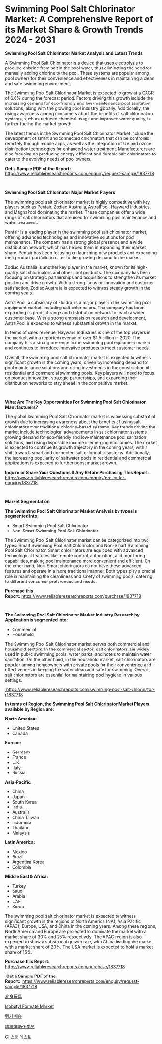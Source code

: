 <p><h1>Swimming Pool Salt Chlorinator Market: A Comprehensive Report of its Market Share & Growth Trends 2024 - 2031</h1></p><p><strong>Swimming Pool Salt Chlorinator Market Analysis and Latest Trends</strong></p>
<p><p>A Swimming Pool Salt Chlorinator is a device that uses electrolysis to produce chlorine from salt in the pool water, thus eliminating the need for manually adding chlorine to the pool. These systems are popular among pool owners for their convenience and effectiveness in maintaining a clean and safe swimming environment.</p><p>The Swimming Pool Salt Chlorinator Market is expected to grow at a CAGR of 6.6% during the forecast period. Factors driving this growth include the increasing demand for eco-friendly and low-maintenance pool sanitation solutions, along with the growing pool industry globally. Additionally, the rising awareness among consumers about the benefits of salt chlorination systems, such as reduced chemical usage and improved water quality, is further fueling the market growth.</p><p>The latest trends in the Swimming Pool Salt Chlorinator Market include the development of smart and connected chlorinators that can be controlled remotely through mobile apps, as well as the integration of UV and ozone disinfection technologies for enhanced water treatment. Manufacturers are also focusing on producing energy-efficient and durable salt chlorinators to cater to the evolving needs of pool owners.</p></p>
<p><strong>Get a Sample PDF of the Report:&nbsp;</strong> <a href="https://www.reliableresearchreports.com/enquiry/request-sample/1837718">https://www.reliableresearchreports.com/enquiry/request-sample/1837718</a></p>
<p>&nbsp;</p>
<p><strong>Swimming Pool Salt Chlorinator Major Market Players</strong></p>
<p><p>The swimming pool salt chlorinator market is highly competitive with key players such as Pentair, Zodiac Australia, AstralPool, Hayward Industries, and MagnaPool dominating the market. These companies offer a wide range of salt chlorinators that are used for swimming pool maintenance and water treatment.</p><p>Pentair is a leading player in the swimming pool salt chlorinator market, offering advanced technologies and innovative solutions for pool maintenance. The company has a strong global presence and a wide distribution network, which has helped them in expanding their market share. Pentair has been focusing on launching new products and expanding their product portfolio to cater to the growing demand in the market.</p><p>Zodiac Australia is another key player in the market, known for its high-quality salt chlorinators and other pool products. The company has been focusing on strategic partnerships and acquisitions to strengthen its market position and drive growth. With a strong focus on innovation and customer satisfaction, Zodiac Australia is expected to witness steady growth in the coming years.</p><p>AstralPool, a subsidiary of Fluidra, is a major player in the swimming pool equipment market, including salt chlorinators. The company has been expanding its product range and distribution network to reach a wider customer base. With a strong emphasis on research and development, AstralPool is expected to witness substantial growth in the market.</p><p>In terms of sales revenue, Hayward Industries is one of the top players in the market, with a reported revenue of over $1.5 billion in 2020. The company has a strong presence in the swimming pool equipment market and continues to introduce innovative products to meet customer needs.</p><p>Overall, the swimming pool salt chlorinator market is expected to witness significant growth in the coming years, driven by increasing demand for pool maintenance solutions and rising investments in the construction of residential and commercial swimming pools. Key players will need to focus on product innovation, strategic partnerships, and expanding their distribution networks to stay ahead in the competitive market.</p></p>
<p>&nbsp;</p>
<p><strong>What Are The Key Opportunities For Swimming Pool Salt Chlorinator Manufacturers?</strong></p>
<p><p>The global Swimming Pool Salt Chlorinator market is witnessing substantial growth due to increasing awareness about the benefits of using salt chlorinators over traditional chlorine-based systems. Key trends driving the market include technological advancements in salt chlorinator systems, growing demand for eco-friendly and low-maintenance pool sanitation solutions, and rising disposable income in emerging economies. The market is expected to continue its growth trajectory in the coming years, with a shift towards smart and connected salt chlorinator systems. Additionally, the increasing popularity of saltwater pools in residential and commercial applications is expected to further boost market growth.</p></p>
<p><strong>Inquire or Share Your Questions If Any Before Purchasing This Report:</strong> <a href="https://www.reliableresearchreports.com/enquiry/pre-order-enquiry/1837718">https://www.reliableresearchreports.com/enquiry/pre-order-enquiry/1837718</a></p>
<p>&nbsp;</p>
<p><strong>Market Segmentation</strong></p>
<p><strong>The Swimming Pool Salt Chlorinator Market Analysis by types is segmented into:</strong></p>
<p><ul><li>Smart Swimming Pool Salt Chlorinator</li><li>Non-Smart Swimming Pool Salt Chlorinator</li></ul></p>
<p><p>The Swimming Pool Salt Chlorinator market can be categorized into two types: Smart Swimming Pool Salt Chlorinator and Non-Smart Swimming Pool Salt Chlorinator. Smart chlorinators are equipped with advanced technological features like remote control, automation, and monitoring capabilities, making pool maintenance more convenient and efficient. On the other hand, Non-Smart chlorinators do not have these advanced features and operate in a more traditional manner. Both types play a crucial role in maintaining the cleanliness and safety of swimming pools, catering to different consumer preferences and needs.</p></p>
<p><strong>Purchase this Report:&nbsp;</strong><a href="https://www.reliableresearchreports.com/purchase/1837718">https://www.reliableresearchreports.com/purchase/1837718</a></p>
<p>&nbsp;</p>
<p><strong>The Swimming Pool Salt Chlorinator Market Industry Research by Application is segmented into:</strong></p>
<p><ul><li>Commercial</li><li>Household</li></ul></p>
<p><p>The Swimming Pool Salt Chlorinator market serves both commercial and household sectors. In the commercial sector, salt chlorinators are widely used in public swimming pools, water parks, and hotels to maintain water sanitation. On the other hand, in the household market, salt chlorinators are popular among homeowners with private pools for their convenience and effectiveness in keeping the water clean and safe for swimming. Overall, salt chlorinators are essential for maintaining pool hygiene in various settings.</p></p>
<p><a href="https://www.reliableresearchreports.com/swimming-pool-salt-chlorinator-r1837718">&nbsp;https://www.reliableresearchreports.com/swimming-pool-salt-chlorinator-r1837718</a></p>
<p><strong>In terms of Region, the Swimming Pool Salt Chlorinator Market Players available by Region are:</strong></p>
<p>
    <p> <strong> North America: </strong>
        <ul>
            <li>United States</li>
            <li>Canada</li>
        </ul>
        </p> 
    <p> <strong> Europe: </strong>
        <ul>
            <li>Germany</li>
            <li>France</li>
            <li>U.K.</li>
            <li>Italy</li>
            <li>Russia</li>
        </ul>
        </p> 
    <p> <strong> Asia-Pacific: </strong>
        <ul>
            <li>China</li>
            <li>Japan</li>
            <li>South Korea</li>
            <li>India</li>
            <li>Australia</li>
            <li>China Taiwan</li>
            <li>Indonesia</li>
            <li>Thailand</li>
            <li>Malaysia</li>
        </ul>
        </p> 
    <p> <strong> Latin America: </strong>
        <ul>
            <li>Mexico</li>
            <li>Brazil</li>
            <li>Argentina Korea</li>
            <li>Colombia</li>
        </ul>
        </p> 
    <p> <strong> Middle East & Africa: </strong>
        <ul>
            <li>Turkey</li>
            <li>Saudi</li>
            <li>Arabia</li>
            <li>UAE</li>
            <li>Korea</li>
        </ul>
    </p>
    </p>
<p><p>The swimming pool salt chlorinator market is expected to witness significant growth in the regions of North America (NA), Asia Pacific (APAC), Europe, USA, and China in the coming years. Among these regions, North America and Europe are projected to dominate the market with a market share of 30% and 25% respectively. The APAC region is also expected to show a substantial growth rate, with China leading the market with a market share of 20%. The USA market is expected to hold a market share of 15%.</p></p>
<p><strong>Purchase this Report: </strong><a href="https://www.reliableresearchreports.com/purchase/1837718">https://www.reliableresearchreports.com/purchase/1837718</a></p>
<p>&nbsp;<strong>Get a Sample PDF of the Report:&nbsp;&nbsp;</strong><a href="https://www.reliableresearchreports.com/enquiry/request-sample/1837718">https://www.reliableresearchreports.com/enquiry/request-sample/1837718</a></p>
<p><strong></strong></p>
<p><p><a href="https://medium.com/@munroco657/%E3%81%8A%E3%82%82%E3%81%A1%E3%82%83%E5%B8%82%E5%A0%B4%E3%81%AE%E5%88%86%E6%9E%90-cagr-%E5%B8%82%E5%A0%B4%E3%82%BB%E3%82%B0%E3%83%A1%E3%83%B3%E3%83%86%E3%83%BC%E3%82%B7%E3%83%A7%E3%83%B3-%E3%81%8A%E3%82%88%E3%81%B3%E3%82%B0%E3%83%AD%E3%83%BC%E3%83%90%E3%83%AB%E7%94%A3%E6%A5%AD%E6%A6%82%E8%A6%81-adde111c0045">変身玩具</a></p><p><a href="https://issuu.com/reportprime-2/docs/isobutyl-formate-market-size-2030.pptx">Isobutyl Formate Market</a></p><p><a href="https://medium.com/@ralphyjames/%EC%88%98%EC%86%A1%EC%84%A0-%EC%8B%9C%EC%9E%A5-%EC%A0%84%EB%A7%9D-%EC%82%B0%EC%97%85-%EA%B0%9C%EC%9A%94-%EB%B0%8F-%EC%98%88%EC%B8%A1-2024%EB%85%84%EB%B6%80%ED%84%B0-2031%EB%85%84-c4f5c15ab524">탱커 배송</a></p><p><a href="https://github.com/nxboeu02965442/Market-Research-Report-List-1/blob/main/345789036664.md">繊維補助化学品</a></p><p><a href="https://medium.com/@cezarymarciniak2022/gi-stool-testing-%EC%8B%9C%EC%9E%A5-%EC%9D%B8%EC%82%AC%EC%9D%B4%ED%8A%B8-%EC%8B%9C%EC%9E%A5-%EB%8F%99%ED%96%A5-%EC%84%B1%EC%9E%A5-2024%EB%85%84%EB%B6%80%ED%84%B0-2031%EB%85%84%EA%B9%8C%EC%A7%80-%EC%98%88%EC%B8%A1-ef653946cb15">GI 스툴 테스트</a></p></p>